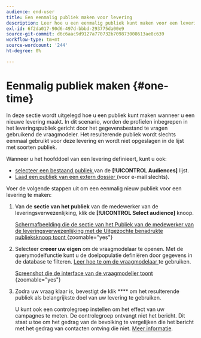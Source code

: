 ```yaml
---
audience: end-user
title: Een eenmalig publiek maken voor levering
description: Leer hoe u een eenmalig publiek kunt maken voor een levering.
exl-id: 6f2da017-90d6-497d-bbbd-293775da00e9
source-git-commit: d6c6aac9d9127a770732b709873008613ae8c639
workflow-type: tm+mt
source-wordcount: '244'
ht-degree: 0%

---
```


# Eenmalig publiek maken {#one-time}

In deze sectie wordt uitgelegd hoe u een publiek kunt maken wanneer u een nieuwe levering maakt. In dit scenario, worden de profielen inbegrepen in het leveringspubliek gericht door het gegevensbestand te vragen gebruikend de vraagmodeler. Het resulterende publiek wordt slechts eenmaal gebruikt voor deze levering en wordt niet opgeslagen in de lijst met soorten publiek.

Wanneer u het hoofddoel van een levering definieert, kunt u ook:
* [ selecteer een bestaand publiek ](add-audience.md) van de **[!UICONTROL Audiences]** lijst.
* [ Laad een publiek van een extern dossier ](file-audience.md) (voor e-mail slechts).

Voer de volgende stappen uit om een eenmalig nieuw publiek voor een levering te maken:

1. Van de **sectie van het publiek** van de medewerker van de leveringsverwezenlijking, klik de **[!UICONTROL Select audience]** knoop.

   [ Schermafbeelding die de sectie van het Publiek van de medewerker van de leveringsverwezenlijking met de Uitgezochte benadrukte publieksknoop toont ](assets/segment-builder0.png){zoomable="yes"}

1. Selecteer **creeer uw eigen** om de vraagmodelaar te openen. Met de querymodelfunctie kunt u de doelpopulatie definiëren door gegevens in de database te filteren. [ Leer hoe te om de vraagmodelaar ](../query/query-modeler-overview.md) te gebruiken.

   [ Screenshot die de interface van de vraagmodeller toont ](assets/query-modeler.png){zoomable="yes"}

1. Zodra uw vraag klaar is, bevestigt de klik **** om het resulterende publiek als belangrijkste doel van uw levering te gebruiken.

   U kunt ook een controlegroep instellen om het effect van uw campagnes te meten. De controlegroep ontvangt niet het bericht. Dit staat u toe om het gedrag van de bevolking te vergelijken die het bericht met het gedrag van contacten ontving die niet. [Meer informatie](control-group.md).